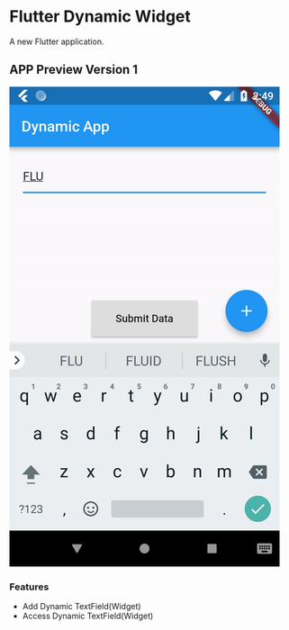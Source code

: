 # Flutter Dynamic Widget

A new Flutter application.

## APP Preview Version 1
![Image](demo.gif)

### Features ###

* Add Dynamic TextField(Widget)
* Access Dynamic TextField(Widget)


